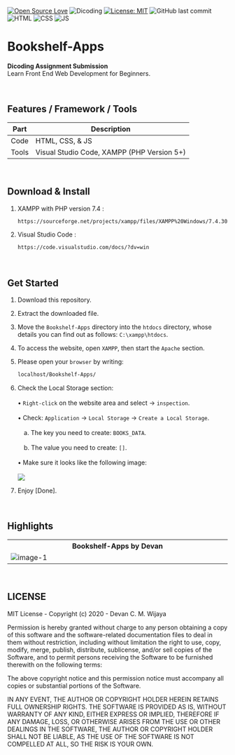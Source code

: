 [![Open Source Love](https://badges.frapsoft.com/os/v1/open-source.svg?style=flat)](https://github.com/ellerbrock/open-source-badges/)
![Dicoding](https://img.shields.io/badge/Dicoding-FrontEnd-blue?logo=github&color=%23F7DF1E)
[![License: MIT](https://img.shields.io/badge/License-MIT-blue.svg?logo=github&color=%23F7DF1E)](https://github.com/devancakra/Bookshelf-Apps/blob/master/LICENSE)
![GitHub last commit](https://img.shields.io/github/last-commit/devancakra/Bookshelf-Apps)
![HTML](https://img.shields.io/badge/HTML%20-light.svg?&style=flat&logo=html5&logoColor=%23F7DF1E&color=FF6347)
![CSS](https://img.shields.io/badge/CSS%20-light.svg?&style=flat&logo=css3&logoColor=%23F7DF1E&color=1E90FF)
![JS](https://img.shields.io/badge/Javascript%20-%23323330.svg?&style=flat&logo=javascript&logoColor=%23F7DF1E&color=008080)

# Bookshelf-Apps
<strong>Dicoding Assignment Submission</strong><br>
Learn Front End Web Development for Beginners.

<br>

## Features / Framework / Tools
| Part | Description |
| --- | --- |
| Code | HTML, CSS, & JS |
| Tools | Visual Studio Code, XAMPP (PHP Version 5+)  |

<br>

## Download & Install
1. XAMPP with PHP version 7.4 :
   
   ```bash
   https://sourceforge.net/projects/xampp/files/XAMPP%20Windows/7.4.30/xampp-windows-x64-7.4.30-1-VC15-installer.exe/download
   ```
   
2. Visual Studio Code :
   
   ```bash
   https://code.visualstudio.com/docs/?dv=win
   ```

<br>

## Get Started
1. Download this repository.<br>
2. Extract the downloaded file.<br>
3. Move the ``` Bookshelf-Apps ``` directory into the ``` htdocs ``` directory, whose details you can find out as follows: ``` C:\xampp\htdocs ```.<br>
4. To access the website, open ``` XAMPP ```, then start the ``` Apache ``` section.<br>
5. Please open your ``` browser ``` by writing:<br>

   ```bash
   localhost/Bookshelf-Apps/
   ```

6. Check the Local Storage section:<br><br>
   • ``` Right-click ``` on the website area and select -> ``` inspection ```.<br><br>
   • Check: ``` Application ``` -> ``` Local Storage ``` -> ``` Create a Local Storage ```.<br><br>
   &emsp;a. The key you need to create: ``` BOOKS_DATA ```.<br><br>
   &emsp;b. The value you need to create: ``` [] ```.<br><br>
   • Make sure it looks like the following image:<br><br><img src = "https://user-images.githubusercontent.com/54527592/122673350-3966ce00-d1fa-11eb-8cdb-aa3acaed9280.png">
7. Enjoy [Done].
   
<br>

## Highlights
<table>
<tr>
<th width="840">Bookshelf-Apps by Devan</th>
</tr>
<tr>
<td><img src="https://user-images.githubusercontent.com/54527592/122670967-bab86380-d1ee-11eb-84d4-2006175d6f9f.png" alt="image-1"></td>
</tr>
</table>

<br>

## LICENSE
MIT License - Copyright (c) 2020 - Devan C. M. Wijaya

Permission is hereby granted without charge to any person obtaining a copy of this software and the software-related documentation files to deal in them without restriction, including without limitation the right to use, copy, modify, merge, publish, distribute, sublicense, and/or sell copies of the Software, and to permit persons receiving the Software to be furnished therewith on the following terms:

The above copyright notice and this permission notice must accompany all copies or substantial portions of the Software.

IN ANY EVENT, THE AUTHOR OR COPYRIGHT HOLDER HEREIN RETAINS FULL OWNERSHIP RIGHTS. THE SOFTWARE IS PROVIDED AS IS, WITHOUT WARRANTY OF ANY KIND, EITHER EXPRESS OR IMPLIED, THEREFORE IF ANY DAMAGE, LOSS, OR OTHERWISE ARISES FROM THE USE OR OTHER DEALINGS IN THE SOFTWARE, THE AUTHOR OR COPYRIGHT HOLDER SHALL NOT BE LIABLE, AS THE USE OF THE SOFTWARE IS NOT COMPELLED AT ALL, SO THE RISK IS YOUR OWN.
